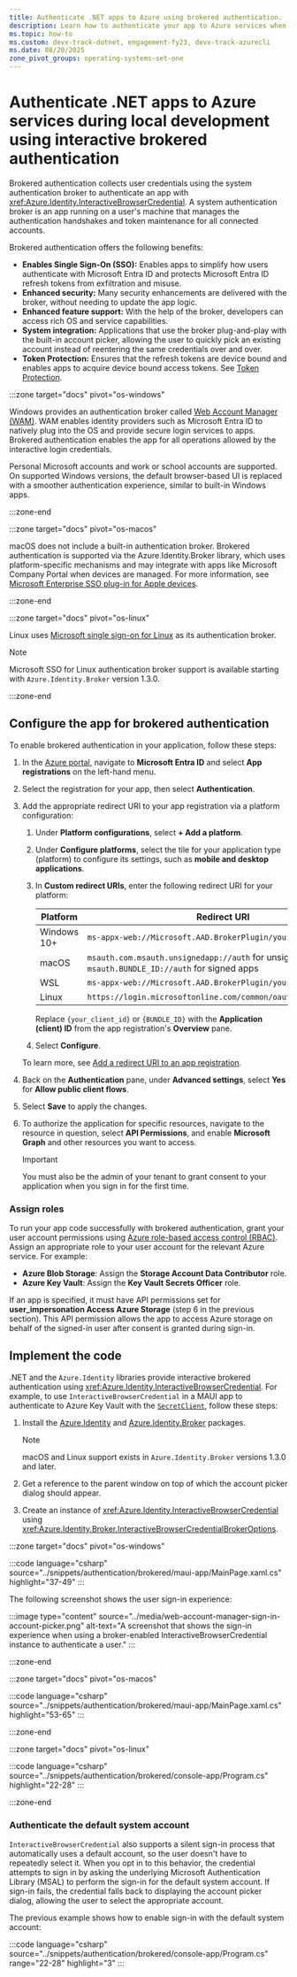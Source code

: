 ```yaml
---
title: Authenticate .NET apps to Azure using brokered authentication.
description: Learn how to authenticate your app to Azure services when using the Azure SDK for .NET during local development using brokered authentication.
ms.topic: how-to
ms.custom: devx-track-dotnet, engagement-fy23, devx-track-azurecli
ms.date: 08/20/2025
zone_pivot_groups: operating-systems-set-one
---
```


# Authenticate .NET apps to Azure services during local development using interactive brokered authentication

Brokered authentication collects user credentials using the system authentication broker to authenticate an app with <xref:Azure.Identity.InteractiveBrowserCredential>. A system authentication broker is an app running on a user's machine that manages the authentication handshakes and token maintenance for all connected accounts.

Brokered authentication offers the following benefits:

- **Enables Single Sign-On (SSO):** Enables apps to simplify how users authenticate with Microsoft Entra ID and protects Microsoft Entra ID refresh tokens from exfiltration and misuse.
- **Enhanced security:** Many security enhancements are delivered with the broker, without needing to update the app logic.
- **Enhanced feature support:** With the help of the broker, developers can access rich OS and service capabilities.
- **System integration:** Applications that use the broker plug-and-play with the built-in account picker, allowing the user to quickly pick an existing account instead of reentering the same credentials over and over.
- **Token Protection:** Ensures that the refresh tokens are device bound and enables apps to acquire device bound access tokens. See [Token Protection](/azure/active-directory/conditional-access/concept-token-protection).

:::zone target="docs" pivot="os-windows"

Windows provides an authentication broker called [Web Account Manager (WAM)](/entra/msal/dotnet/acquiring-tokens/desktop-mobile/wam). WAM enables identity providers such as Microsoft Entra ID to natively plug into the OS and provide secure login services to apps. Brokered authentication enables the app for all operations allowed by the interactive login credentials.

Personal Microsoft accounts and work or school accounts are supported. On supported Windows versions, the default browser-based UI is replaced with a smoother authentication experience, similar to built-in Windows apps.

:::zone-end

:::zone target="docs" pivot="os-macos"

macOS does not include a built-in authentication broker. Brokered authentication is supported via the Azure.Identity.Broker library, which uses platform-specific mechanisms and may integrate with apps like Microsoft Company Portal when devices are managed. For more information, see [Microsoft Enterprise SSO plug-in for Apple devices](/entra/identity-platform/apple-sso-plugin).

:::zone-end

:::zone target="docs" pivot="os-linux"

Linux uses [Microsoft single sign-on for Linux](/entra/identity/devices/sso-linux) as its authentication broker.

> [!NOTE]
> Microsoft SSO for Linux authentication broker support is available starting with `Azure.Identity.Broker` version 1.3.0.

:::zone-end

## Configure the app for brokered authentication

To enable brokered authentication in your application, follow these steps:

1. In the [Azure portal](https://portal.azure.com), navigate to **Microsoft Entra ID** and select **App registrations** on the left-hand menu.
1. Select the registration for your app, then select **Authentication**.
1. Add the appropriate redirect URI to your app registration via a platform configuration:
    1. Under **Platform configurations**, select **+ Add a platform**.
    1. Under **Configure platforms**, select the tile for your application type (platform) to configure its settings, such as **mobile and desktop applications**.
    1. In **Custom redirect URIs**, enter the following redirect URI for your platform:

        | Platform    | Redirect URI                                                                                                          |
        |-------------|-----------------------------------------------------------------------------------------------------------------------|
        | Windows 10+ | `ms-appx-web://Microsoft.AAD.BrokerPlugin/your_client_id`                                                             |
        | macOS       | `msauth.com.msauth.unsignedapp://auth` for unsigned apps `msauth.BUNDLE_ID://auth` for signed apps                    |
        | WSL         | `ms-appx-web://Microsoft.AAD.BrokerPlugin/your_client_id`                                                             |
        | Linux       | `https://login.microsoftonline.com/common/oauth2/nativeclient`                                                        |

         Replace `{your_client_id}` or `{BUNDLE_ID}` with the **Application (client) ID** from the app registration's **Overview** pane.

    1. Select **Configure**.

    To learn more, see [Add a redirect URI to an app registration](/entra/identity-platform/quickstart-register-app#add-a-redirect-uri).

1. Back on the **Authentication** pane, under **Advanced settings**, select **Yes** for **Allow public client flows**.
1. Select **Save** to apply the changes.
1. To authorize the application for specific resources, navigate to the resource in question, select **API Permissions**, and enable **Microsoft Graph** and other resources you want to access.

    > [!IMPORTANT]
    > You must also be the admin of your tenant to grant consent to your application when you sign in for the first time.

### Assign roles

To run your app code successfully with brokered authentication, grant your user account permissions using [Azure role-based access control (RBAC)](/azure/role-based-access-control/overview). Assign an appropriate role to your user account for the relevant Azure service. For example:

- **Azure Blob Storage**: Assign the **Storage Account Data Contributor** role.
- **Azure Key Vault**: Assign the **Key Vault Secrets Officer** role.

If an app is specified, it must have API permissions set for **user_impersonation Access Azure Storage** (step 6 in the previous section). This API permission allows the app to access Azure storage on behalf of the signed-in user after consent is granted during sign-in.

## Implement the code

.NET and the `Azure.Identity` libraries provide interactive brokered authentication using <xref:Azure.Identity.InteractiveBrowserCredential>. For example, to use `InteractiveBrowserCredential` in a MAUI app to authenticate to Azure Key Vault with the [`SecretClient`](/dotnet/api/azure.security.keyvault.secrets.secretclient), follow these steps:

1. Install the [Azure.Identity](https://www.nuget.org/packages/Azure.Identity) and [Azure.Identity.Broker](https://www.nuget.org/packages/Azure.Identity.Broker) packages.

    > [!NOTE]
    > macOS and Linux support exists in `Azure.Identity.Broker` versions 1.3.0 and later.

1. Get a reference to the parent window on top of which the account picker dialog should appear.
1. Create an instance of <xref:Azure.Identity.InteractiveBrowserCredential> using <xref:Azure.Identity.Broker.InteractiveBrowserCredentialBrokerOptions>.

:::zone target="docs" pivot="os-windows"

:::code language="csharp" source="../snippets/authentication/brokered/maui-app/MainPage.xaml.cs" highlight="37-49" :::

The following screenshot shows the user sign-in experience:

:::image type="content" source="../media/web-account-manager-sign-in-account-picker.png" alt-text="A screenshot that shows the sign-in experience when using a broker-enabled InteractiveBrowserCredential instance to authenticate a user." :::

:::zone-end

:::zone target="docs" pivot="os-macos"

:::code language="csharp" source="../snippets/authentication/brokered/maui-app/MainPage.xaml.cs" highlight="53-65" :::

:::zone-end

:::zone target="docs" pivot="os-linux"

:::code language="csharp" source="../snippets/authentication/brokered/console-app/Program.cs" highlight="22-28" :::

:::zone-end

### Authenticate the default system account

`InteractiveBrowserCredential` also supports a silent sign-in process that automatically uses a default account, so the user doesn't have to repeatedly select it. When you opt in to this behavior, the credential attempts to sign in by asking the underlying Microsoft Authentication Library (MSAL) to perform the sign-in for the default system account. If sign-in fails, the credential falls back to displaying the account picker dialog, allowing the user to select the appropriate account.

The previous example shows how to enable sign-in with the default system account:

:::code language="csharp" source="../snippets/authentication/brokered/console-app/Program.cs" range="22-28" highlight="3" :::
